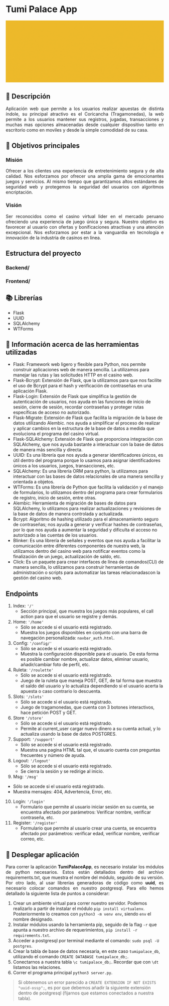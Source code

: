 # Tumi Palace App

<img src="./src/tumipalace.gif">


## 📝 Descripción
<p align="justify">
Aplicación web que permite a los usuarios realizar apuestas de distinta índole, su principal atractivo es el Coricancha (Tragamonedas), la web permite a los usuarios mantener sus registros, jugadas, transacciones y muchas mas opciones almacenadas desde cualquier dispositivo tanto en escritorio como en moviles y desde la simple comodidad de su casa.
</p>


## 📌 Objetivos principales
### Misión
<p align="justify">
    Ofrecer a los clientes una experiencia de entretenimiento segura y de alta calidad. Nos esforzamos por ofrecer una amplia gama de emocionantes juegos y servicios. Al mismo tiempo que garantizamos altos estándares de seguridad web y protegemos la seguridad del usuarios con algoritmos encriptación.
</p>

### Visión
<p align="justify">
    Ser reconocidos como el casino virtual lider en el mercado peruano ofreciendo una experiencia de juego única y segura. Nuestro objetivo es favorecer al usuario con ofertas y bonificaciones atractivas y una atención excepcional. Nos esforzamos por estar a la vanguardia en tecnología e innovación de la industria de casinos en línea.
</p>


## Estructura del proyecto
### Backend/

### Frontend/

## 📚 Librerías
- Flask
- UUID
- SQLAlchemy
- WTForms

## 📄 Información acerca de las herramientas utilizadas
- Flask: Framework web ligero y flexible para Python, nos permite construir aplicaciones web de manera sencilla. La utilizamos para manejar las rutas y las solicitudes HTTP en el casino web.
- Flask-Bcrypt: Extensión de Flask, que la utilizamos para que nos facilite el uso de Bcrypt para el hash y verificación de contraseñas en una aplicación Flask.
- Flask-Login: Extensión de Flask que simplifica la gestión de autenticación de usuarios, nos ayuda en las funciones de inicio de sesión, cierre de sesión, recordar contraseñas y proteger rutas específicas de acceso no autorizado.
- Flask-Migrate: Extensión de Flask que facilita la migración de la base de datos utilizando Alembic. nos ayuda a simplificar el proceso de realizar y aplicar cambios en la estructura de la base de datos a medida que evoluciona el programa del casino virtual.
- Flask-SQLAlchemy: Extensión de Flask que proporciona integración con SQLAlchemy, que nos ayuda bastante a interactuar con la base de datos de manera más sencilla y directa.
- UUID: Es una librería que nos ayuda a generar identificadores únicos, es útil dentro del programa porque lo usamos para asignar identificadores únicos a los usuarios, juegos, transacciones, etc.
- SQLAlchemy: Es una librería ORM para python, la utilizamos para interactuar con las bases de datos relacionales de una manera sencilla y orientada a objetos.
- WTForms: Es una librería de Python que facilita la validación y el manejo de formularios, lo utilizamos dentro del programa para crear formularios de registro, inicio de sesión, entre otras.
- Alembic: Herramienta de migración de bases de datos para SQLAlchemy, lo utilizamos para realizar actualizaciones y revisiones de la base de datos de manera controlada y actualizada.
- Bcrypt: Algoritmo de hashing utilizado para el almacenamiento seguro de contraseñas; nos ayuda a generar y verificar hashes de contraseñas, por lo que nos ayuda a aumentar la seguridad y dificulta el acceso no autorizado a las cuentas de los usuarios.
- Blinker: Es una librería de señales y eventos que nos ayuda a facilitar la comunicación entre diferentes componentes de nuestra web, la utilizamos dentro del casino web para notificar eventos como la finalización de un juego, actualización de saldo, etc.
- Click: Es un paquete para crear interfaces de línea de comandos(CLI) de manera sencilla, lo utilizamos para construir herramientas de administración o scripts para automatizar las tareas relacionadascon la gestión del casino web.

## Endpoints
1. Index: `'/'`
   - Sección principal, que muestra los juegos más populares, el call action para que el usuario se registre y demás.
2. Home: `'/home'`
   - Sólo se accede si el usuario está registrado.
   - Muestra los juegos disponibles en conjunto con una barra de navegación personalizada: `navbar_auth.html`.
3. Config: `'/config/'`
   - Sólo se accede si el usuario está registrado.
   - Muestra la configuración disponible para el usuario. De esta forma es posible cambiar nombre, actualizar datos, eliminar usuario, añadir/cambiar foto de perfil, etc.
4. Ruleta: `'/roulette'`
   - Sólo se accede si el usuario está registrado.
   - Juego de la ruleta que maneja POST, GET, de tal forma que muestra el saldo del usuario y lo actualiza dependiendo si el usuario acerta la apuesta o caso contrario lo descuenta.
5. Slots: `'/slots'`
   - Sólo se accede si el usuario está registrado.
   - Juego de tragamonedas, que cuenta con 3 botones interactivos, hace petición POST y GET.
6. Store `'/store'`
   - Sólo se accede si el usuario está registrado.
   - Permite al current_user cargar nuevo dinero a su cuenta actual, y lo actualiza usando la base de datos POSTGRES.
7. Support: `'/support'`
   - Sólo se accede si el usuario está registrado.
   - Muestra una pagina HTML tal que, el usuario cuenta con preguntas frecuentes y número de ayuda.
8. Logout: `'/logout'`
   - Sólo se accede si el usuario está registrado.
   - Se cierra la sesión y se redirige al inicio.
9.  Msg: `'/msg'`
   - Sólo se accede si el usuario está registrado.
   - Muestra mensajes: 404, Advertencia, Error, etc.
10. Login: `'/login'`
    - Formulario que permite al usuario iniciar sesión en su cuenta, se encuentra afectado por parámetros: Verificar nombre, verificar contraseña, etc.
11. Register: `'/register'`
    - Formulario que permite al usuario crear una cuenta, se encuentra afectado por parámetros: verificar edad, verificar nombre, verificar correo, etc.


## 🚀 Desplegar aplicación
<p align="justify">
    Para correr la aplicación <strong>TumiPalaceApp</strong>, es necesario instalar los módulos de python necesarios. Estos están detallados dentro del archivo requirements.txt, que muestra el nombre del módulo, seguido de su versión. Por otro lado, al usar librerías generadoras de código como <strong>uuid</strong>, es necesario colocar comandos en nuestro postgresql. Para ello hemos detallado la siguiente lista de puntos a considerar:
</p>

1. Crear un ambiente virtual para correr nuestro servidor. Podemos realizarlo a partir de instalar el módulo `pip install virtualenv`. Posteriormente lo creamos con `python3 -m venv env`, siendo `env` el nombre designado.
2. Instalar módulos usando la herramienta pip, seguido de la flag `-r` que apunta a nuestro archivo de requerimientos, `pip install -r requirements.txt`.
3. Acceder a postgresql por terminal mediante el comando: `sudo psql -U postgres`.
4. Crear la tabla de base de datos necesaria, en este caso `tumipalace_db`, utilizando el comando `CREATE DATABASE tumipalace_db;`.
5. Conectarnos a nuestra tabla `\c tumipalace_db;`. Recordar que con `\dt` listamos las relaciones.
6. Correr el programa principal `python3 server.py`.

> Si obtenemos un error parecido a `CREATE EXTENSION IF NOT EXISTS "uuid-ossp";`, es por que debemos añadir la siguiente extensión dentro de postgresql (fijarnos que estamos conectados a nuestra tabla).
